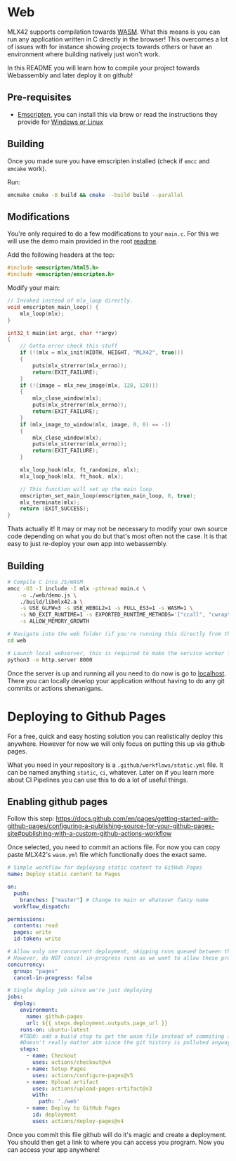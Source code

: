 # Web

MLX42 supports compilation towards [WASM](https://webassembly.org/). What this means is you can run any application written in C directly in the browser!
This overcomes a lot of issues with for instance showing projects towards others or have an environment where building natively just won't work.

In this README you will learn how to compile your project towards Webassembly and later deploy it on github!

## Pre-requisites

- [Emscripten](https://emscripten.org/), you can install this via brew or read the instructions they provide for [Windows or Linux](https://emscripten.org/docs/getting_started/downloads.html)

## Building

Once you made sure you have emscripten installed (check if `emcc` and `emcake` work).

Run:
```bash
emcmake cmake -B build && cmake --build build --parallel
```

## Modifications

You're only required to do a few modifications to your `main.c`.
For this we will use the demo main provided in the root [readme](../README.md).

Add the following headers at the top:
```c
#include <emscripten/html5.h>
#include <emscripten/emscripten.h>
```

Modify your main:
```c
// Invoked instead of mlx_loop directly.
void emscripten_main_loop() {
    mlx_loop(mlx);
}

int32_t	main(int argc, char **argv)
{
	// Gotta error check this stuff
	if (!(mlx = mlx_init(WIDTH, HEIGHT, "MLX42", true)))
	{
		puts(mlx_strerror(mlx_errno));
		return(EXIT_FAILURE);
	}
	if (!(image = mlx_new_image(mlx, 128, 128)))
	{
		mlx_close_window(mlx);
		puts(mlx_strerror(mlx_errno));
		return(EXIT_FAILURE);
	}
	if (mlx_image_to_window(mlx, image, 0, 0) == -1)
	{
		mlx_close_window(mlx);
		puts(mlx_strerror(mlx_errno));
		return(EXIT_FAILURE);
	}

	mlx_loop_hook(mlx, ft_randomize, mlx);
	mlx_loop_hook(mlx, ft_hook, mlx);

    // This function will set up the main loop
    emscripten_set_main_loop(emscripten_main_loop, 0, true);
	mlx_terminate(mlx);
	return (EXIT_SUCCESS);
}
```

Thats actually it! It may or may not be necessary to modify your own source code depending on what you do but that's most often not the case.
It is that easy to just re-deploy your own app into webassembly.

## Building

```bash
# Compile C into JS/WASM
emcc -O3 -I include -I mlx -pthread main.c \
    -o ./web/demo.js \
    ./build/libmlx42.a \
    -s USE_GLFW=3 -s USE_WEBGL2=1 -s FULL_ES3=1 -s WASM=1 \
    -s NO_EXIT_RUNTIME=1 -s EXPORTED_RUNTIME_METHODS='["ccall", "cwrap"]' \
    -s ALLOW_MEMORY_GROWTH

# Navigate into the web folder (if you're running this directly from this repo)
cd web

# Launch local webserver, this is required to make the service worker function.
python3 -m http.server 8000
```

Once the server is up and running all you need to do now is go to [localhost](http://localhost:8000/index.html).
There you can locally develop your application without having to do any git commits or actions shenanigans.

# Deploying to Github Pages

For a free, quick and easy hosting solution you can realistically deploy this anywhere.
However for now we will only focus on putting this up via github pages.

What you need in your repository is a `.github/workflows/static.yml` file.
It can be named anything `static`, `ci`, whatever. Later on if you learn more about CI Pipelines you can use this to do a lot of useful things.

## Enabling github pages
Follow this step: https://docs.github.com/en/pages/getting-started-with-github-pages/configuring-a-publishing-source-for-your-github-pages-site#publishing-with-a-custom-github-actions-workflow

Once selected, you need to commit an actions file.
For now you can copy paste MLX42's `wasm.yml` file which functionally does the exact same.
```yml
# Simple workflow for deploying static content to GitHub Pages
name: Deploy static content to Pages

on:
  push:
    branches: ["master"] # Change to main or whatever fancy name
  workflow_dispatch:

permissions:
  contents: read
  pages: write
  id-token: write

# Allow only one concurrent deployment, skipping runs queued between the run in-progress and latest queued.
# However, do NOT cancel in-progress runs as we want to allow these production deployments to complete.
concurrency:
  group: "pages"
  cancel-in-progress: false

# Single deploy job since we're just deploying
jobs:
  deploy:
    environment:
      name: github-pages
      url: ${{ steps.deployment.outputs.page_url }}
    runs-on: ubuntu-latest
    #TODO: add a build step to get the wasm file instead of commiting it.
    #Doesn't really matter atm since the git history is polluted anyway
    steps:
      - name: Checkout
        uses: actions/checkout@v4
      - name: Setup Pages
        uses: actions/configure-pages@v5
      - name: Upload artifact
        uses: actions/upload-pages-artifact@v3
        with:
          path: './web'
      - name: Deploy to GitHub Pages
        id: deployment
        uses: actions/deploy-pages@v4
```

Once you commit this file github will do it's magic and create a deployment.
You should then get a link to where you can access you program. Now you can access your app anywhere!
